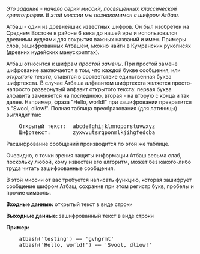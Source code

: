 <p>
<i>
    Это задание - начало серии миссий, посвященных классической криптографии. В этой миссии мы познакомимся с шифром Атбаш. 
</i>  
</p>

<p>
    Атбаш - один из древнейших известных шифров. Он был изобретен на Среднем Востоке в районе 6 века до нашей эры и использовался древними иудеями для
    сокрытия важных названий и имен. Примеры слов, зашифрованных Атбашем, можно найти в Кумранских рукописях (древних иудейских манускриптах).
</p>

<p>    
    Атбаш относится к шифрам <i>простой замены</i>. При простой замене шифрование заключается в том, что каждой букве сообщения, или <i>открытого текста</i>, 
    ставятся в соответствие единственная буква шифртекста. В случае Атбаша алфавитом шифртекста является просто-напросто развернутый алфавит открытого текста: 
    первая буква алфавита заменяется на последнюю, вторая - на вторую с конца и так далее. Например, фраза "Hello, world!" при зашифровании превратится в 
    "Swool, dliow!". Полная таблица преобразования (для латиницы) выглядит так:
</p>

<pre>
    Открытый текст:  abcdefghijklmnopqrstuvwxyz
    Шифртекст:       zyxwvutsrqponmlkjihgfedcba
</pre>

<p> 
    Расшифрование сообщений производится по этой же таблице.
</p>

<p>
    Очевидно, с точки зрения защиты информации Атбаш весьма слаб, поскольку любой, кому известен его алгоритм, может без какого-либо труда читать зашифрованные сообщения.
</p>

<p>
</p>

<p>
    В этой миссии от вас требуется написать функцию, которая зашифрует сообщение шифром Атбаш, сохранив при этом регистр букв, пробелы и прочие символы.
</p>

<p>
    <strong>Входные данные: </strong> открытый текст в виде строки
</p>

<p>
    <strong>Выходные данные: </strong> зашифрованный текст в виде строки
</p>

<div class="for_info_only">
    <p>
        <strong>Пример:</strong>
    </p>


<pre class="brush: python">
    atbash('testing') == 'gvhgrmt'
    atbash('Hello, world!') == 'Svool, dliow!'
</pre>
</div>
